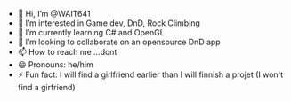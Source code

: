 - 👋 Hi, I’m @WAIT641
- 👀 I’m interested in Game dev, DnD, Rock Climbing
- 🌱 I’m currently learning C# and OpenGL
- 💞️ I’m looking to collaborate on an opensource DnD app
- 📫 How to reach me ...dont
- 😄 Pronouns: he/him
- ⚡ Fun fact: I will find a girlfriend earlier than I will finnish a projet (I won't find a girfriend)

<!---
WAIT641/WAIT641 is a ✨ special ✨ repository because its `README.md` (this file) appears on your GitHub profile.
You can click the Preview link to take a look at your changes.
--->
